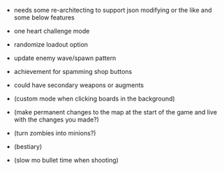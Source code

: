 - needs some re-architecting to support json modifying or the like and some below features
- one heart challenge mode

- randomize loadout option
- update enemy wave/spawn pattern
- achievement for spamming shop buttons

- could have secondary weapons or augments

- (custom mode when clicking boards in the background)
- (make permanent changes to the map at the start of the game and live with the changes you made?)
- (turn zombies into minions?)
- (bestiary)
- (slow mo bullet time when shooting)
